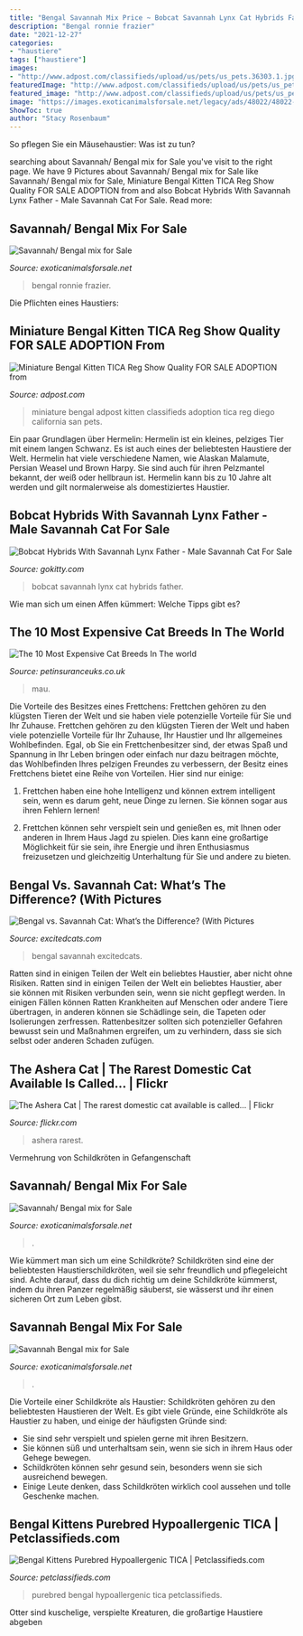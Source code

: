 ```yaml
---
title: "Bengal Savannah Mix Price ~ Bobcat Savannah Lynx Cat Hybrids Father"
description: "Bengal ronnie frazier"
date: "2021-12-27"
categories:
- "haustiere"
tags: ["haustiere"]
images:
- "http://www.adpost.com/classifieds/upload/us/pets/us_pets.36303.1.jpg"
featuredImage: "http://www.adpost.com/classifieds/upload/us/pets/us_pets.36303.1.jpg"
featured_image: "http://www.adpost.com/classifieds/upload/us/pets/us_pets.36303.1.jpg"
image: "https://images.exoticanimalsforsale.net/legacy/ads/48022/48022-420085ED59764F6E81CA.jpg"
ShowToc: true
author: "Stacy Rosenbaum"
---
```



So pflegen Sie ein Mäusehaustier: Was ist zu tun?

	

		
searching about Savannah/ Bengal mix for Sale you've visit to the right page. We have 9 Pictures about Savannah/ Bengal mix for Sale like Savannah/ Bengal mix for Sale, Miniature Bengal Kitten TICA Reg Show Quality FOR SALE ADOPTION from and also Bobcat Hybrids With Savannah Lynx Father - Male Savannah Cat For Sale. Read more:
		
    
## Savannah/ Bengal Mix For Sale

<img loading=lazy src="https://images.exoticanimalsforsale.net/legacy/ads/48022/48022-EB2FC6E5AD2446DCB31E.jpg" onerror="this.onerror=null;this.src='https://tse1.mm.bing.net/th?id=OIP.k6nV2x7UaeiWyVmDb4sS-QHaNK&amp;pid=15.1';" alt="Savannah/ Bengal mix for Sale">

_Source: exoticanimalsforsale.net_

>bengal ronnie frazier. 

	

Die Pflichten eines Haustiers:

    
## Miniature Bengal Kitten TICA Reg Show Quality FOR SALE ADOPTION From

<img loading=lazy src="http://www.adpost.com/classifieds/upload/us/pets/us_pets.36303.1.jpg" onerror="this.onerror=null;this.src='https://tse1.mm.bing.net/th?id=OIP.5KGnAzId_QRB311AbhH9XAHaFj&amp;pid=15.1';" alt="Miniature Bengal Kitten TICA Reg Show Quality FOR SALE ADOPTION from">

_Source: adpost.com_

>miniature bengal adpost kitten classifieds adoption tica reg diego california san pets. 

	

Ein paar Grundlagen über Hermelin:
Hermelin ist ein kleines, pelziges Tier mit einem langen Schwanz. Es ist auch eines der beliebtesten Haustiere der Welt. Hermelin hat viele verschiedene Namen, wie Alaskan Malamute, Persian Weasel und Brown Harpy. Sie sind auch für ihren Pelzmantel bekannt, der weiß oder hellbraun ist. Hermelin kann bis zu 10 Jahre alt werden und gilt normalerweise als domestiziertes Haustier.

    
## Bobcat Hybrids With Savannah Lynx Father - Male Savannah Cat For Sale

<img loading=lazy src="https://gokitty.com/uploads/kitten_photo/5a66b713db1ba-sahara.PNG" onerror="this.onerror=null;this.src='https://tse2.mm.bing.net/th?id=OIP.5lk_5oJC-ue22W0HnUMwFgAAAA&amp;pid=15.1';" alt="Bobcat Hybrids With Savannah Lynx Father - Male Savannah Cat For Sale">

_Source: gokitty.com_

>bobcat savannah lynx cat hybrids father. 

	

Wie man sich um einen Affen kümmert: Welche Tipps gibt es?

    
## The 10 Most Expensive Cat Breeds In The World

<img loading=lazy src="http://petinsuranceuks.co.uk/wp-content/uploads/2018/09/bhue.jpg" onerror="this.onerror=null;this.src='https://tse1.mm.bing.net/th?id=OIP.9X-VUTFrnrjs1yXJBVW6_gHaFb&amp;pid=15.1';" alt="The 10 Most Expensive Cat Breeds In The world">

_Source: petinsuranceuks.co.uk_

>mau. 

	

Die Vorteile des Besitzes eines Frettchens: Frettchen gehören zu den klügsten Tieren der Welt und sie haben viele potenzielle Vorteile für Sie und Ihr Zuhause.
Frettchen gehören zu den klügsten Tieren der Welt und haben viele potenzielle Vorteile für Ihr Zuhause, Ihr Haustier und Ihr allgemeines Wohlbefinden. Egal, ob Sie ein Frettchenbesitzer sind, der etwas Spaß und Spannung in Ihr Leben bringen oder einfach nur dazu beitragen möchte, das Wohlbefinden Ihres pelzigen Freundes zu verbessern, der Besitz eines Frettchens bietet eine Reihe von Vorteilen. Hier sind nur einige:
1) Frettchen haben eine hohe Intelligenz und können extrem intelligent sein, wenn es darum geht, neue Dinge zu lernen. Sie können sogar aus ihren Fehlern lernen!

2) Frettchen können sehr verspielt sein und genießen es, mit Ihnen oder anderen in Ihrem Haus Jagd zu spielen. Dies kann eine großartige Möglichkeit für sie sein, ihre Energie und ihren Enthusiasmus freizusetzen und gleichzeitig Unterhaltung für Sie und andere zu bieten.

    
## Bengal Vs. Savannah Cat: What’s The Difference? (With Pictures

<img loading=lazy src="https://excitedcats.com/wp-content/uploads/2020/12/bengal-vs-savannah-visual-768x474.jpg" onerror="this.onerror=null;this.src='https://tse4.mm.bing.net/th?id=OIP.-i_NrJ9d20Xz-WslELXe0gHaEk&amp;pid=15.1';" alt="Bengal vs. Savannah Cat: What’s the Difference? (With Pictures">

_Source: excitedcats.com_

>bengal savannah excitedcats. 

	

Ratten sind in einigen Teilen der Welt ein beliebtes Haustier, aber nicht ohne Risiken.
Ratten sind in einigen Teilen der Welt ein beliebtes Haustier, aber sie können mit Risiken verbunden sein, wenn sie nicht gepflegt werden. In einigen Fällen können Ratten Krankheiten auf Menschen oder andere Tiere übertragen, in anderen können sie Schädlinge sein, die Tapeten oder Isolierungen zerfressen. Rattenbesitzer sollten sich potenzieller Gefahren bewusst sein und Maßnahmen ergreifen, um zu verhindern, dass sie sich selbst oder anderen Schaden zufügen.

    
## The Ashera Cat | The Rarest Domestic Cat Available Is Called… | Flickr

<img loading=lazy src="https://c1.staticflickr.com/3/2116/1802818927_4fb065bb42_b.jpg" onerror="this.onerror=null;this.src='https://tse3.mm.bing.net/th?id=OIP.GTRybqiYAGbnr6wXi4cf1AHaLg&amp;pid=15.1';" alt="The Ashera Cat | The rarest domestic cat available is called… | Flickr">

_Source: flickr.com_

>ashera rarest. 

	

Vermehrung von Schildkröten in Gefangenschaft

    
## Savannah/ Bengal Mix For Sale

<img loading=lazy src="https://images.exoticanimalsforsale.net/legacy/ads/48022/48022-420085ED59764F6E81CA.jpg" onerror="this.onerror=null;this.src='https://tse4.mm.bing.net/th?id=OIP.8_EVAbmxZaZ4niw6AxzF6AHaNK&amp;pid=15.1';" alt="Savannah/ Bengal mix for Sale">

_Source: exoticanimalsforsale.net_

>. 

	

Wie kümmert man sich um eine Schildkröte?
Schildkröten sind eine der beliebtesten Haustierschildkröten, weil sie sehr freundlich und pflegeleicht sind. Achte darauf, dass du dich richtig um deine Schildkröte kümmerst, indem du ihren Panzer regelmäßig säuberst, sie wässerst und ihr einen sicheren Ort zum Leben gibst.

    
## Savannah Bengal Mix For Sale

<img loading=lazy src="https://images.exoticanimalsforsale.net/legacy/ads/44371/44371-1892EF23080C4D83B8CE.jpg" onerror="this.onerror=null;this.src='https://tse3.mm.bing.net/th?id=OIP.0Zwi6PL4DlHuZ9id8_F-jAAAAA&amp;pid=15.1';" alt="Savannah Bengal mix for Sale">

_Source: exoticanimalsforsale.net_

>. 

	

Die Vorteile einer Schildkröte als Haustier:
Schildkröten gehören zu den beliebtesten Haustieren der Welt. Es gibt viele Gründe, eine Schildkröte als Haustier zu haben, und einige der häufigsten Gründe sind:
- Sie sind sehr verspielt und spielen gerne mit ihren Besitzern.
- Sie können süß und unterhaltsam sein, wenn sie sich in ihrem Haus oder Gehege bewegen.
- Schildkröten können sehr gesund sein, besonders wenn sie sich ausreichend bewegen.
- Einige Leute denken, dass Schildkröten wirklich cool aussehen und tolle Geschenke machen.

    
## Bengal Kittens Purebred Hypoallergenic TICA | Petclassifieds.com

<img loading=lazy src="https://petclassifieds.com/wp-content/uploads/2021/01/23F59894-A9F1-455D-97D4-EEF1E77C7886-scaled.jpeg" onerror="this.onerror=null;this.src='https://tse2.mm.bing.net/th?id=OIP.ttjDqC_oOCDniQq2RbuEdwHaJ4&amp;pid=15.1';" alt="Bengal Kittens Purebred Hypoallergenic TICA | Petclassifieds.com">

_Source: petclassifieds.com_

>purebred bengal hypoallergenic tica petclassifieds. 

	

Otter sind kuschelige, verspielte Kreaturen, die großartige Haustiere abgeben

